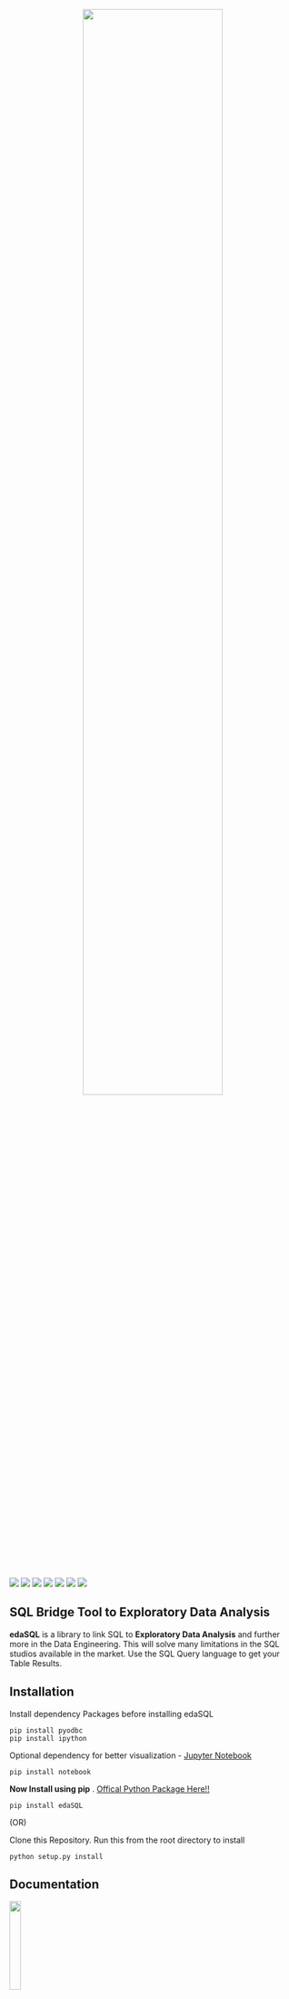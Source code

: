 <p align="center">
  <img src="https://raw.githubusercontent.com/selva221724/edaSQL/main/readme_src/sql_logo_smaller.png" width="70%" height="70%" >
  <br><br>
</p>

[<img src="https://img.shields.io/pypi/v/edaSQL">](https://pypi.org/project/edaSQL/)
[<img src="https://img.shields.io/readthedocs/edasql">](https://edasql.readthedocs.io/en/latest/)
[<img src="https://img.shields.io/static/v1?label=license&message=MIT&color=green">](https://opensource.org/licenses/MIT)
<img src="https://img.shields.io/pypi/wheel/edaSQL">
<img src = "https://img.shields.io/pypi/pyversions/edaSQL">
<img src = "https://img.shields.io/github/commit-activity/w/selva221724/edaSQL">
<img src = "https://img.shields.io/github/languages/code-size/selva221724/edaSQL">

## SQL Bridge Tool to Exploratory Data Analysis  


**edaSQL** is a library to link SQL to **Exploratory Data Analysis** and further more in the Data Engineering. This will solve many limitations in the SQL studios available in the market. Use the SQL Query language to get your Table Results. 

## Installation
Install dependency Packages before installing edaSQL
```shell
pip install pyodbc
pip install ipython
```
Optional dependency for better visualization - [Jupyter Notebook](https://jupyter.org/install) 
```shell
pip install notebook
```

**Now Install using pip** . [Offical Python Package Here!!](https://pypi.org/project/edaSQL/)
```shell
pip install edaSQL
```

(OR)

Clone this Repository. Run this from the root directory to install

```shell
python setup.py install
```

## Documentation

<img src="https://blog.readthedocs.com/_static/logo-opengraph.png"  width="20%" height="20%">

[Read the detailed documentation in readthedocs.io](https://edasql.readthedocs.io/en/latest/)


## edaSQL Jupyter NoteBook Tutorial

### Import Packages
```python
import edaSQL
import pandas as pd
```

### 1. Connect to the DataBase
```python
edasql = edaSQL.SQL()
edasql.connectToDataBase(server='your server name', 
                         database='your database', 
                         user='username', 
                         password='password',
                         sqlDriver='ODBC Driver 17 for SQL Server')
```

<img src="https://raw.githubusercontent.com/selva221724/edaSQL/main/readme_src/notebook_results/db_connected.png">

### 2. Query Data 
```python
sampleQuery = "select  * from INX"
data = pd.read_sql(sampleQuery, edasql.dbConnection)
```
<img src="https://raw.githubusercontent.com/selva221724/edaSQL/main/readme_src/notebook_results/data_sample.png">

### 3. Data Overview
```python
insights =  edaSQL.EDA(dataFrame=data,HTMLDisplay=True)
dataInsights =insights.dataInsights()
```

<img src="https://raw.githubusercontent.com/selva221724/edaSQL/main/readme_src/notebook_results/1.png">

```python
deepInsights = insights.deepInsights()
```
<img src="https://raw.githubusercontent.com/selva221724/edaSQL/main/readme_src/notebook_results/2.png">

### 4. Correlation
```python
eda = edaSQL.EDA(dataFrame=data)
eda.pearsonCorrelation()
```
<img src="https://raw.githubusercontent.com/selva221724/edaSQL/main/readme_src/notebook_results/3.png">

```python
eda.spearmanCorrelation()
```
<img src="https://raw.githubusercontent.com/selva221724/edaSQL/main/readme_src/notebook_results/4.png">

```python
eda.kendallCorrelation()
```
<img src="https://raw.githubusercontent.com/selva221724/edaSQL/main/readme_src/notebook_results/5.png">

### 5. Missing Values

```python
eda.missingValuesPlot(plot ='matrix')
```
<img src="https://raw.githubusercontent.com/selva221724/edaSQL/main/readme_src/notebook_results/6.png">

```python
eda.missingValuesPlot(plot ='bar')
```
<img src="https://raw.githubusercontent.com/selva221724/edaSQL/main/readme_src/notebook_results/7.png">

```python
eda.missingValuesPlot(plot ='heatmap')
```
<img src="https://raw.githubusercontent.com/selva221724/edaSQL/main/readme_src/notebook_results/8.png">

```python
eda.missingValuesPlot(plot ='dendrogram')
```
<img src="https://raw.githubusercontent.com/selva221724/edaSQL/main/readme_src/notebook_results/9.png">

### 6. Outliers 

```python
eda.outliersVisualization(plot = 'box')
```
<img src="https://raw.githubusercontent.com/selva221724/edaSQL/main/readme_src/notebook_results/10.png">

```python
eda.outliersVisualization(plot = 'scatter')
```
<img src="https://raw.githubusercontent.com/selva221724/edaSQL/main/readme_src/notebook_results/11.png">

```python
outliers = eda.getOutliers()
```
<img src="https://raw.githubusercontent.com/selva221724/edaSQL/main/readme_src/notebook_results/12.png">
